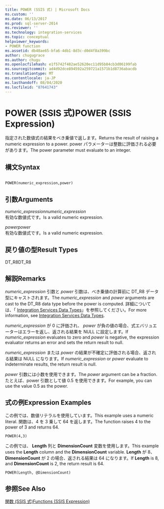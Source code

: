 ```yaml
---
title: POWER (SSIS 式) | Microsoft Docs
ms.custom: ''
ms.date: 06/13/2017
ms.prod: sql-server-2014
ms.reviewer: ''
ms.technology: integration-services
ms.topic: conceptual
helpviewer_keywords:
- POWER function
ms.assetid: db48ae65-bfa6-4db1-8d3c-d0d4f8a399bc
author: chugugrace
ms.author: chugu
ms.openlocfilehash: e1f5742f482ae52620ec11d95b84cb3d06199fab
ms.sourcegitcommit: ad4d92dce894592a259721a1571b1d8736abacdb
ms.translationtype: MT
ms.contentlocale: ja-JP
ms.lasthandoff: 08/04/2020
ms.locfileid: "87641743"
---
```

# <a name="power-ssis-expression"></a><span data-ttu-id="9428b-102">POWER (SSIS 式)</span><span class="sxs-lookup"><span data-stu-id="9428b-102">POWER (SSIS Expression)</span></span>
  <span data-ttu-id="9428b-103">指定された数値式の結果をべき乗値で返します。</span><span class="sxs-lookup"><span data-stu-id="9428b-103">Returns the result of raising a numeric expression to a power.</span></span> <span data-ttu-id="9428b-104">power パラメーターは整数に評価される必要があります。</span><span class="sxs-lookup"><span data-stu-id="9428b-104">The power parameter must evaluate to an integer.</span></span>  
  
## <a name="syntax"></a><span data-ttu-id="9428b-105">構文</span><span class="sxs-lookup"><span data-stu-id="9428b-105">Syntax</span></span>  
  
```  
  
POWER(numeric_expression,power)  
```  
  
## <a name="arguments"></a><span data-ttu-id="9428b-106">引数</span><span class="sxs-lookup"><span data-stu-id="9428b-106">Arguments</span></span>  
 <span data-ttu-id="9428b-107">*numeric_expression*</span><span class="sxs-lookup"><span data-stu-id="9428b-107">*numeric_expression*</span></span>  
 <span data-ttu-id="9428b-108">有効な数値式です。</span><span class="sxs-lookup"><span data-stu-id="9428b-108">Is a valid numeric expression.</span></span>  
  
 <span data-ttu-id="9428b-109">*power*</span><span class="sxs-lookup"><span data-stu-id="9428b-109">*power*</span></span>  
 <span data-ttu-id="9428b-110">有効な数値式です。</span><span class="sxs-lookup"><span data-stu-id="9428b-110">Is a valid numeric expression.</span></span>  
  
## <a name="result-types"></a><span data-ttu-id="9428b-111">戻り値の型</span><span class="sxs-lookup"><span data-stu-id="9428b-111">Result Types</span></span>  
 <span data-ttu-id="9428b-112">DT_R8</span><span class="sxs-lookup"><span data-stu-id="9428b-112">DT_R8</span></span>  
  
## <a name="remarks"></a><span data-ttu-id="9428b-113">解説</span><span class="sxs-lookup"><span data-stu-id="9428b-113">Remarks</span></span>  
 <span data-ttu-id="9428b-114">*numeric_expression* 引数と *power* 引数は、べき乗値の計算前に DT_R8 データ型にキャストされます。</span><span class="sxs-lookup"><span data-stu-id="9428b-114">The *numeric_expression* and *power* arguments are cast to the DT_R8 data type before the power is computed.</span></span> <span data-ttu-id="9428b-115">詳細については、「 [Integration Services Data Types](../data-flow/integration-services-data-types.md)」を参照してください。</span><span class="sxs-lookup"><span data-stu-id="9428b-115">For more information, see [Integration Services Data Types](../data-flow/integration-services-data-types.md).</span></span>  
  
 <span data-ttu-id="9428b-116">*numeric_expression* が 0 に評価され、 *power* が負の値の場合、式エバリュエーターはエラーを返し、返される結果を NULL に設定します。</span><span class="sxs-lookup"><span data-stu-id="9428b-116">If *numeric_expression* evaluates to zero and *power* is negative, the expression evaluator returns an error and sets the return result to null.</span></span>  
  
 <span data-ttu-id="9428b-117">*numeric_expression* または *power* の結果が不確定に評価される場合、返される結果は NULL になります。</span><span class="sxs-lookup"><span data-stu-id="9428b-117">If *numeric_expression* or *power* evaluate to indeterminate results, the return result is null.</span></span>  
  
 <span data-ttu-id="9428b-118">*power* 引数には小数を使用できます。</span><span class="sxs-lookup"><span data-stu-id="9428b-118">The *power* argument can be a fraction.</span></span> <span data-ttu-id="9428b-119">たとえば、power 引数として値 0.5 を使用できます。</span><span class="sxs-lookup"><span data-stu-id="9428b-119">For example, you can use the value 0.5 as the power.</span></span>  
  
## <a name="expression-examples"></a><span data-ttu-id="9428b-120">式の例</span><span class="sxs-lookup"><span data-stu-id="9428b-120">Expression Examples</span></span>  
 <span data-ttu-id="9428b-121">この例では、数値リテラルを使用しています。</span><span class="sxs-lookup"><span data-stu-id="9428b-121">This example uses a numeric literal.</span></span> <span data-ttu-id="9428b-122">関数は、4 を 3 乗して 64 を返します。</span><span class="sxs-lookup"><span data-stu-id="9428b-122">The function raises 4 to the power of 3 and returns 64.</span></span>  
  
```  
POWER(4,3)  
```  
  
 <span data-ttu-id="9428b-123">この例では、 **Length** 列と **DimensionCount** 変数を使用します。</span><span class="sxs-lookup"><span data-stu-id="9428b-123">This example uses the **Length** column and the **DimensionCount** variable.</span></span> <span data-ttu-id="9428b-124">**Length** が 8、 **DimensionCount** が 2 の場合、返される結果は 64 になります。</span><span class="sxs-lookup"><span data-stu-id="9428b-124">If **Length** is 8, and **DimensionCount** is 2, the return result is 64.</span></span>  
  
```  
POWER(Length, @DimensionCount)   
```  
  
## <a name="see-also"></a><span data-ttu-id="9428b-125">参照</span><span class="sxs-lookup"><span data-stu-id="9428b-125">See Also</span></span>  
 [<span data-ttu-id="9428b-126">関数 (SSIS 式)</span><span class="sxs-lookup"><span data-stu-id="9428b-126">Functions &#40;SSIS Expression&#41;</span></span>](functions-ssis-expression.md)  
  
  
